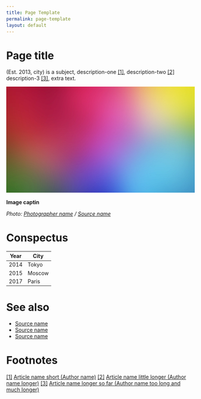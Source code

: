 ```yaml
---
title: Page Template
permalink: page-template
layout: default
---
```


# Page title

(Est. 2013, city) is a subject, description-one <span id="a1">[\[1\]](#f1)</span>, description-two <span id="a2">[\[2\]](#f2)</span> description-3 <span id="a3">[\[3\]](#f3)</span>, extra text.

![](/images/image-name.jpg)

**Image captin**

*Photo: [Photographer name](http://example.net/) / [Source name](http://example.net/)*

# Conspectus

|Year|City|
|----|---------|
|2014|Tokyo|
|2015|Moscow|
|2017|Paris|

# See also

- [Source name](http://example.net/)
- [Source name](http://example.net/)
- [Source name](http://example.net/)

# Footnotes

[[1]](#a1) <span id="f1"></span> [Article name short (Author name)](http://example.net/article)
[[2]](#a2) <span id="f2"></span> [Article name little longer (Author name longer)](http://example.net/article)
[[3]](#a3) <span id="f3"></span> [Article name longer so far (Author name too long and much longer)](http://example.net/article)
